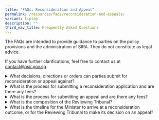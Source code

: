 ```yaml
---
title: "FAQs: Reconsideration and Appeal"
permalink: /resources/faqs/reconsideration-and-appeals/
variant: tiptap
description: ""
third_nav_title: Frequently Asked Questions
---
```

<p>The FAQs are intended to provide guidance to parties on the policy provisions
and the administration of SIRA. They do not constitute as legal advice.</p>
<p>If you have further clarifications, feel free to contact us at <a href="mailto:contact@osir.gov.sg" rel="noopener noreferrer nofollow" target="_blank">contact@osir.gov.sg</a>.</p>
<p></p>
<div data-type="detailGroup" class="isomer-accordion isomer-accordion-white">
<details class="isomer-details">
<summary>What decisions, directions or orders can parties submit for reconsideration
or appeal against?</summary>
<div data-type="detailsContent" class="isomer-details-content">
<p>The Significant Investments Review Act has been designed to be business-friendly.</p>
<p></p>
<p>Reconsideration applications and appeals can be submitted for all decisions,
directions or orders issued, except for the certificate issued by the Minister
charged with the responsibility for internal security that states that
the Minister is satisfied that the entity has acted against our national
security interests.</p>
</div>
</details>
<details class="isomer-details">
<summary>What is the process for submitting a reconsideration application and are
there any fees?</summary>
<div data-type="detailsContent" class="isomer-details-content">
<p>Parties may seek reconsideration from the Minister within 14 calendar
days after receiving the decision. They may use the <a href="/forms/reconsideration-and-appeal-forms" rel="noopener noreferrer nofollow" target="_blank">Reconsideration Application form</a> and
email the completed form to <a href="mailto:submissions@osir.gov.sg" rel="noopener noreferrer nofollow" target="_blank"><u>submissions@osir.gov.sg</u></a>.</p>
<p></p>
<p>There are no fees payable when submitting a reconsideration application.</p>
<p></p>
<p>The Minister's decision must be complied with and remains in effect until
it is cancelled or substituted on reconsideration. No further reconsideration
can be made after Minister makes a decision on the reconsideration application.</p>
<p></p>
<p>Parties may wish to refer to <a href="/about-sira/reconsideration-and-appeal" rel="noopener noreferrer nofollow" target="_blank">Reconsideration Process</a> for
a step-by-step process flow.</p>
</div>
</details>
<details class="isomer-details">
<summary>What is the process for submitting an appeal and are there any fees?</summary>
<div data-type="detailsContent" class="isomer-details-content">
<p>Parties aggrieved by either an initial appealable decision affirmed on
reconsideration, or a substitute appealable decision made on reconsideration
may appeal to an independent Reviewing Tribunal within 30 calendar days
after the reconsideration outcome.</p>
<p></p>
<p>Parties will be required to pay the prescribed appeal fee of $200 as part
of the application.</p>
<p></p>
<p>Appellants may use the relevant form available at &lt;MTI website&gt;
and email the completed form to <a href="mailto:secretary@siratribunal.gov.sg" rel="noopener noreferrer nofollow" target="_blank"><u>secretary@siratribunal.gov.sg</u></a>.</p>
<p></p>
<p>The Minister's reconsideration decision remains in effect until it is
reversed on appeal. The Reviewing Tribunal's decision is final.</p>
<p></p>
<p>Parties may wish to refer to <a href="/about-sira/reconsiderations-and-appeals" rel="noopener noreferrer nofollow" target="_blank">Appeal Process</a> for a
step-by-step process flow.</p>
<p></p>
</div>
</details>
<details class="isomer-details">
<summary>What is the composition of the Reviewing Tribunal?</summary>
<div data-type="detailsContent" class="isomer-details-content">
<p>Each Reviewing Tribunal will consist of three individuals, appointed by
the President on the advice of the Cabinet, including a chairperson who
is a Supreme Court judge.</p>
</div>
</details>
<details class="isomer-details">
<summary>What is the timeline for the Minister to arrive at a reconsideration outcome,
or for the Reviewing Tribunal to make its decision on an appeal?</summary>
<div data-type="detailsContent" class="isomer-details-content">
<p>Given that there may be diverse and complex considerations relating to
national security concerns, decision-making authorities should be allowed
adequate time to conduct thorough assessments and properly review the case
before them.&nbsp;</p>
<p></p>
<p>Nonetheless, we will endeavour to process all applications for reconsideration
and appeal expeditiously.&nbsp;</p>
</div>
</details>
</div>
<p></p>